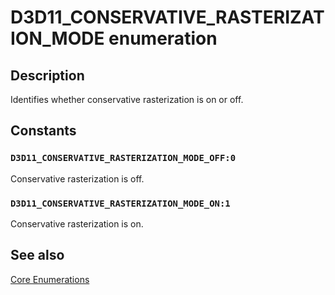 # D3D11_CONSERVATIVE_RASTERIZATION_MODE enumeration

## Description

Identifies whether conservative rasterization is on or off.

## Constants

### `D3D11_CONSERVATIVE_RASTERIZATION_MODE_OFF:0`

Conservative rasterization is off.

### `D3D11_CONSERVATIVE_RASTERIZATION_MODE_ON:1`

Conservative rasterization is on.

## See also

[Core Enumerations](https://learn.microsoft.com/windows/desktop/direct3d11/d3d11-graphics-reference-d3d11-core-enums)